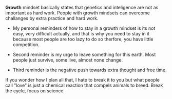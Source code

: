 **Growth** mindset basically states that genetics and inteligence are not as important as hard work. People with growth mindsets can overcome challanges by extra practice and hard work. 
* My personal reminders of how to stay in a growth mindset is its not easy, very difficult actually, and that is why you need to stay in it because most people are too lazy to do so therfore, you have little competition. 

* Second reminder is my urge to leave something for this earth. Most people just survive, some live, almost none change. 

* Third reminder is the negative push towards extra thought and free time.

If you wonder how I plan all that, I hate to break it to you but what people call "love" is just a chemical reaction that compels animals to breed. Break the cycle, focus on science
